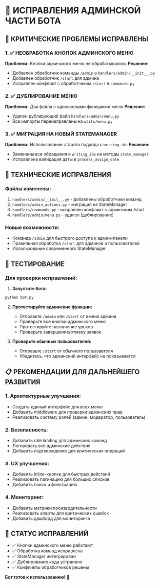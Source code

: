# 🔧 ИСПРАВЛЕНИЯ АДМИНСКОЙ ЧАСТИ БОТА

## 🚨 КРИТИЧЕСКИЕ ПРОБЛЕМЫ ИСПРАВЛЕНЫ

### 1. ✅ НЕОБРАБОТКА КНОПОК АДМИНСКОГО МЕНЮ
**Проблема:** Кнопки админского меню не обрабатывались
**Решение:** 
- Добавлен обработчик команды `/admin` в `handlers/admin/__init__.py`
- Добавлен обработчик `/start` для админа
- Исправлен конфликт с обработчиком `/start` в `commands.py`

### 2. ✅ ДУБЛИРОВАНИЕ МЕНЮ
**Проблема:** Два файла с одинаковыми функциями меню
**Решение:**
- Удален дублирующий файл `handlers/admin/menu.py`
- Все импорты перенаправлены на `utils/menu.py`

### 3. ✅ МИГРАЦИЯ НА НОВЫЙ STATEMANAGER
**Проблема:** Использование старого подхода с `writing_ids`
**Решение:**
- Заменены все обращения к `writing_ids` на методы `state_manager`
- Исправлена валидация даты в `process_assign_date`

## 🔧 ТЕХНИЧЕСКИЕ ИСПРАВЛЕНИЯ

### Файлы изменены:
1. `handlers/admin/__init__.py` - добавлены обработчики команд
2. `handlers/admin_actions.py` - миграция на StateManager
3. `handlers/commands.py` - исправлен конфликт с админским /start
4. `handlers/admin/menu.py` - удален (дублирование)

### Новые возможности:
- Команда `/admin` для быстрого доступа к админ-панели
- Правильная обработка `/start` для админов и пользователей
- Использование современного StateManager

## 🧪 ТЕСТИРОВАНИЕ

### Для проверки исправлений:

1. **Запустите бота:**
```bash
python bot.py
```

2. **Протестируйте админские функции:**
   - Отправьте `/admin` или `/start` от имени админа
   - Проверьте все кнопки админского меню
   - Протестируйте назначение уроков
   - Проверьте завершение/отмену заявок

3. **Проверьте обычных пользователей:**
   - Отправьте `/start` от обычного пользователя
   - Убедитесь, что админский интерфейс не показывается

## 📋 РЕКОМЕНДАЦИИ ДЛЯ ДАЛЬНЕЙШЕГО РАЗВИТИЯ

### 1. Архитектурные улучшения:
- Создать единый интерфейс для всех меню
- Добавить middleware для проверки админских прав
- Реализовать систему ролей (админ, модератор, пользователь)

### 2. Безопасность:
- Добавить rate limiting для админских команд
- Логировать все админские действия
- Добавить подтверждение для критических операций

### 3. UX улучшения:
- Добавить inline-кнопки для быстрых действий
- Реализовать пагинацию для больших списков
- Добавить поиск и фильтрацию

### 4. Мониторинг:
- Добавить метрики производительности
- Реализовать алерты для критических ошибок
- Добавить дашборд для мониторинга

## 🎯 СТАТУС ИСПРАВЛЕНИЙ

- ✅ Кнопки админского меню работают
- ✅ Обработка команд исправлена
- ✅ StateManager интегрирован
- ✅ Дублирование кода устранено
- ✅ Конфликты обработчиков решены

**Бот готов к использованию!** 🚀 